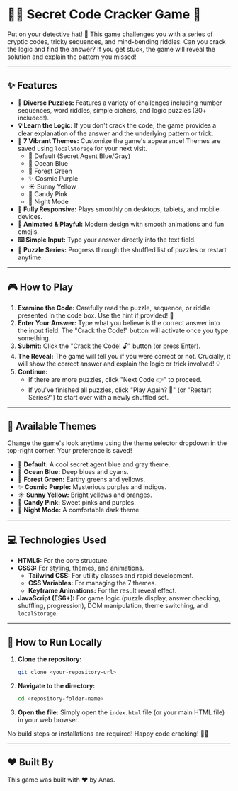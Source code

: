 # 🕵️‍♂️ Secret Code Cracker Game 🔐


Put on your detective hat! 🧐 This game challenges you with a series of cryptic codes, tricky sequences, and mind-bending riddles. Can you crack the logic and find the answer? If you get stuck, the game will reveal the solution and explain the pattern you missed!

---

## ✨ Features

* **🧩 Diverse Puzzles:** Features a variety of challenges including number sequences, word riddles, simple ciphers, and logic puzzles (30+ included!).
* **💡 Learn the Logic:** If you don't crack the code, the game provides a clear explanation of the answer and the underlying pattern or trick.
* **🎨 7 Vibrant Themes:** Customize the game's appearance! Themes are saved using `localStorage` for your next visit.
    * 🎨 Default (Secret Agent Blue/Gray)
    * 🌊 Ocean Blue
    * 🌲 Forest Green
    * ✨ Cosmic Purple
    * ☀️ Sunny Yellow
    * 🍬 Candy Pink
    * 🌙 Night Mode
* **📱 Fully Responsive:** Plays smoothly on desktops, tablets, and mobile devices.
* **🤩 Animated & Playful:** Modern design with smooth animations and fun emojis.
* **⌨️ Simple Input:** Type your answer directly into the text field.
* **🔁 Puzzle Series:** Progress through the shuffled list of puzzles or restart anytime.

---

## 🎮 How to Play

1.  **Examine the Code:** Carefully read the puzzle, sequence, or riddle presented in the code box. Use the hint if provided! 🤔
2.  **Enter Your Answer:** Type what you believe is the correct answer into the input field. The "Crack the Code!" button will activate once you type something.
3.  **Submit:** Click the "Crack the Code! 🔓" button (or press Enter).
4.  **The Reveal:** The game will tell you if you were correct or not. Crucially, it will show the correct answer and explain the logic or trick involved! 💡
5.  **Continue:**
    * If there are more puzzles, click "Next Code 👉" to proceed.
    * If you've finished all puzzles, click "Play Again? 🔁" (or "Restart Series?") to start over with a newly shuffled set.

---

## 🎨 Available Themes

Change the game's look anytime using the theme selector dropdown in the top-right corner. Your preference is saved!

* 🎨 **Default:** A cool secret agent blue and gray theme.
* 🌊 **Ocean Blue:** Deep blues and cyans.
* 🌲 **Forest Green:** Earthy greens and yellows.
* ✨ **Cosmic Purple:** Mysterious purples and indigos.
* ☀️ **Sunny Yellow:** Bright yellows and oranges.
* 🍬 **Candy Pink:** Sweet pinks and purples.
* 🌙 **Night Mode:** A comfortable dark theme.

---

## 💻 Technologies Used

* **HTML5:** For the core structure.
* **CSS3:** For styling, themes, and animations.
    * **Tailwind CSS:** For utility classes and rapid development.
    * **CSS Variables:** For managing the 7 themes.
    * **Keyframe Animations:** For the result reveal effect.
* **JavaScript (ES6+):** For game logic (puzzle display, answer checking, shuffling, progression), DOM manipulation, theme switching, and `localStorage`.

---

## 🏃 How to Run Locally

1.  **Clone the repository:**
    ```bash
    git clone <your-repository-url>
    ```
2.  **Navigate to the directory:**
    ```bash
    cd <repository-folder-name>
    ```
3.  **Open the file:** Simply open the `index.html` file (or your main HTML file) in your web browser.

No build steps or installations are required! Happy code cracking! 🕵️‍♀️

---

## ❤️ Built By

This game was built with ❤️ by Anas.

